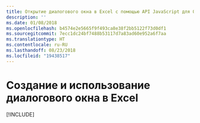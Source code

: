 ```yaml
---
title: Открытие диалогового окна в Excel с помощью API JavaScript для Office
description: ''
ms.date: 01/08/2018
ms.openlocfilehash: b4574e2e5665f9f493ca8e38f2bb5122f73d0df1
ms.sourcegitcommit: 7ecc1dc24bf7488b53117d7a83ad60e952a6f7aa
ms.translationtype: HT
ms.contentlocale: ru-RU
ms.lasthandoff: 08/23/2018
ms.locfileid: "19438517"
---
```

# <a name="create-and-use-a-dialog-in-excel"></a>Создание и использование диалогового окна в Excel

[!INCLUDE[](../includes/excel-tutorial-open-dialog.md)]